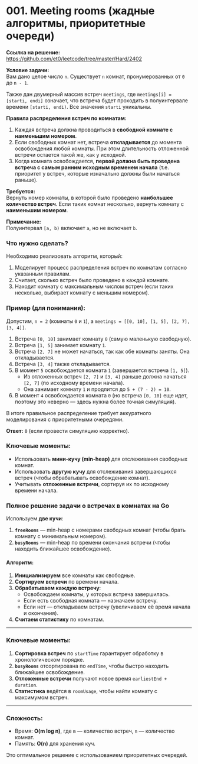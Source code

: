 # 001. Meeting rooms (жадные алгоритмы, приоритетные очереди)

**Ссылка на решение:**
https://github.com/et0/leetcode/tree/master/Hard/2402 

**Условие задачи:**  
Вам дано целое число `n`. Существует `n` комнат, пронумерованных от `0` до `n - 1`.  

Также дан двумерный массив встреч `meetings`, где `meetings[i] = [starti, endi]` означает, что встреча будет проходить в полуинтервале времени `[starti, endi)`. Все значения `starti` уникальны.  

**Правила распределения встреч по комнатам:**  
1. Каждая встреча должна проводиться в **свободной комнате с наименьшим номером**.  
2. Если свободных комнат нет, встреча **откладывается** до момента освобождения любой комнаты. При этом длительность отложенной встречи остается такой же, как у исходной.  
3. Когда комната освобождается, **первой должна быть проведена встреча с самым ранним исходным временем начала** (т.е. приоритет у встреч, которые изначально должны были начаться раньше).  

**Требуется:**  
Вернуть номер комнаты, в которой было проведено **наибольшее количество встреч**. Если таких комнат несколько, вернуть комнату с **наименьшим номером**.  

**Примечание:**  
Полуинтервал `[a, b)` включает `a`, но не включает `b`.  

### Что нужно сделать?  
Необходимо реализовать алгоритм, который:  
1. Моделирует процесс распределения встреч по комнатам согласно указанным правилам.  
2. Считает, сколько встреч было проведено в каждой комнате.  
3. Находит комнату с максимальным числом встреч (если таких несколько, выбирает комнату с меньшим номером).  

### Пример (для понимания):  
Допустим, `n = 2` (комнаты `0` и `1`), а `meetings = [[0, 10], [1, 5], [2, 7], [3, 4]]`.  

1. Встреча `[0, 10]` занимает комнату `0` (самую маленькую свободную).  
2. Встреча `[1, 5]` занимает комнату `1`.  
3. Встреча `[2, 7]` не может начаться, так как обе комнаты заняты. Она откладывается.  
4. Встреча `[3, 4]` также откладывается.  
5. В момент `5` освобождается комната `1` (завершается встреча `[1, 5]`).  
   - Из отложенных встреч `[2, 7]` и `[3, 4]` раньше должна начаться `[2, 7]` (по исходному времени начала).  
   - Она занимает комнату `1` и продлится до `5 + (7 - 2) = 10`.  
6. В момент `4` освобождается комната `0` (но встреча `[0, 10]` еще идет, поэтому это неверно — здесь нужна более точная симуляция).  

В итоге правильное распределение требует аккуратного моделирования с приоритетными очередями.  

**Ответ:** `0` (если провести симуляцию корректно).  

### Ключевые моменты:  
- Использовать **мини-кучу (min-heap)** для отслеживания свободных комнат.  
- Использовать **другую кучу** для отслеживания завершающихся встреч (чтобы обрабатывать освобождение комнат).  
- Учитывать **отложенные встречи**, сортируя их по исходному времени начала.  

### **Полное решение задачи о встречах в комнатах на Go**

Используем **две кучи**:
1. **`freeRooms`** — min-heap с номерами свободных комнат (чтобы брать комнату с минимальным номером).
2. **`busyRooms`** — min-heap по времени окончания встречи (чтобы находить ближайшее освобождение).

#### **Алгоритм:**
1. **Инициализируем** все комнаты как свободные.
2. **Сортируем встречи** по времени начала.
3. **Обрабатываем каждую встречу**:
   - Освобождаем комнаты, у которых встреча завершилась.
   - Если есть свободная комната — назначаем встречу.
   - Если нет — откладываем встречу (увеличиваем её время начала и окончания).
4. **Считаем статистику** по комнатам.

---

### **Ключевые моменты:**
1. **Сортировка встреч** по `startTime` гарантирует обработку в хронологическом порядке.
2. **`busyRooms`** отсортирована по `endTime`, чтобы быстро находить ближайшее освобождение.
3. **Отложенные встречи** получают новое время `earliestEnd + duration`.
4. **Статистика** ведётся в `roomUsage`, чтобы найти комнату с максимумом встреч.

---

### **Сложность:**
- Время: **O(m log n)**, где `m` — количество встреч, `n` — количество комнат.
- Память: **O(n)** для хранения куч.

Это оптимальное решение с использованием приоритетных очередей.